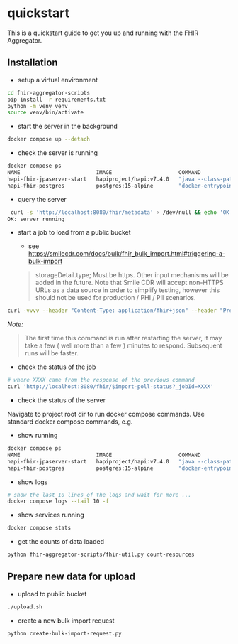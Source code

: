 # quickstart

This is a quickstart guide to get you up and running with the FHIR Aggregator.

## Installation

* setup a virtual environment
```bash
cd fhir-aggregator-scripts
pip install -r requirements.txt
python -m venv venv
source venv/bin/activate
```

* start the server in the background
```bash
docker compose up --detach
```

* check the server is running
```bash
docker compose ps
NAME                        IMAGE                     COMMAND                  SERVICE                     CREATED         STATUS         PORTS
hapi-fhir-jpaserver-start   hapiproject/hapi:v7.4.0   "java --class-path /…"   hapi-fhir-jpaserver-start   8 minutes ago   Up 8 minutes   0.0.0.0:8080->8080/tcp
hapi-fhir-postgres          postgres:15-alpine        "docker-entrypoint.s…"   hapi-fhir-postgres          8 minutes ago   Up 8 minutes   5432/tcp
```

* query the server

```bash
 curl -s 'http://localhost:8080/fhir/metadata' > /dev/null && echo 'OK: server running'
OK: server running

```

* start a job to load from a public bucket

  * see https://smilecdr.com/docs/bulk/fhir_bulk_import.html#triggering-a-bulk-import
  > storageDetail.type; Must be https. Other input mechanisms will be added in the future. Note that Smile CDR will accept non-HTTPS URLs as a data source in order to simplify testing, however this should not be used for production / PHI / PII scenarios.

```bash
curl -vvvv --header "Content-Type: application/fhir+json" --header "Prefer: respond-async"  -X POST 'http://localhost:8080/fhir/$import' --data @bulk-import-request-TCGA-KIRC.json 
```
*Note:*
> The first time this command is run after restarting the server, it may take a few ( well more than a few ) minutes  to respond. Subsequent runs will be faster.

* check the status of the job

```bash
# where XXXX came from the response of the previous command
curl 'http://localhost:8080/fhir/$import-poll-status?_jobId=XXXX'

```

* check the status of the server

Navigate to project root dir to run docker compose commands.
Use standard docker compose commands, e.g. 

* show running
```bash
docker compose ps
NAME                        IMAGE                     COMMAND                  SERVICE                     CREATED          STATUS          PORTS
hapi-fhir-jpaserver-start   hapiproject/hapi:v7.4.0   "java --class-path /…"   hapi-fhir-jpaserver-start   27 minutes ago   Up 27 minutes   0.0.0.0:8080->8080/tcp
hapi-fhir-postgres          postgres:15-alpine        "docker-entrypoint.s…"   hapi-fhir-postgres          27 minutes ago   Up 27 minutes   5432/tcp
```

* show logs
```bash
# show the last 10 lines of the logs and wait for more ...
docker compose logs --tail 10 -f
```

* show services running
```bash
docker compose stats
```

* get the counts of data loaded
```bash
python fhir-aggregator-scripts/fhir-util.py count-resources 
```

## Prepare new data for upload

* upload to public bucket
```bash
./upload.sh
```

* create a new bulk import request
```bash
python create-bulk-import-request.py
```